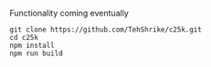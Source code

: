 Functionality coming eventually

```
git clone https://github.com/TehShrike/c25k.git
cd c25k
npm install
npm run build
```

